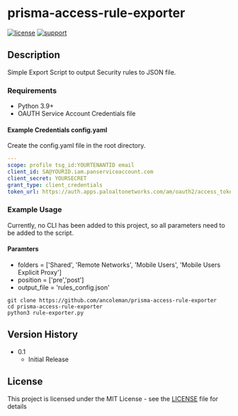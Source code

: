 # prisma-access-rule-exporter


[![license](https://img.shields.io/badge/license-MIT-blue.svg)](./LICENSE) [![support](https://img.shields.io/badge/Support%20Level-Community-yellowgreen)](./SUPPORT.md)

## Description
Simple Export Script to output Security rules to JSON file.

### Requirements
* Python 3.9+
* OAUTH Service Account Credentials file
#### Example Credentials config.yaml
Create the config.yaml file in the root directory.
```yaml
---
scope: profile tsg_id:YOURTENANTID email
client_id: SA@YOURID.iam.panserviceaccount.com
client_secret: YOURSECRET
grant_type: client_credentials
token_url: https://auth.apps.paloaltonetworks.com/am/oauth2/access_token
```

### Example Usage
Currently, no CLI has been added to this project, so all parameters need to be added to the script.
#### Paramters
* folders = ['Shared', 'Remote Networks', 'Mobile Users', 'Mobile Users Explicit Proxy']
* position = ['pre','post']
* output_file = 'rules_config.json'

```
git clone https://github.com/ancoleman/prisma-access-rule-exporter
cd prisma-access-rule-exporter
python3 rule-exporter.py
```

## Version History


* 0.1
    * Initial Release

## License
This project is licensed under the MIT License - see the [LICENSE](./LICENSE) file for details